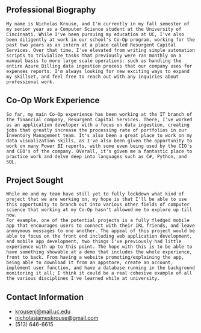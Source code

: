 ## Professional Biography
	My name is Nicholas Krouse, and I'm currently in my fall semester of my senior year as a Computer Science student at the University of Cincinnati. While I've been pursuing my education at UC, I've also been diligently at work in our school's Co-Op program, working for the past two years as an intern at a place called Resurgent Capital Services. Over that time, I've elevated from writing simple automation scripts to trivialize tasks that previously were ran monthly on a manual basis to more large scale operations: such as handling the entire Azure Billing data ingestion process that our company uses for expenses reports. I'm always looking for new exciting ways to expand my skillset, and feel free to reach out with any inquiries about professional work.

## Co-Op Work Experience
	So far, my main Co-Op experience has been working at the IT branch of the financial company, Resurgent Capital Services. There, I've worked as an application developer with a focus on data ingestion, creating jobs that greatly increase the processing rate of portfolios in our Inventory Management team. It's also been a great place to work on my data visualization skills, as I've also been given the opportunity to work on many Power BI reports, with some even being used by the CIO's and CEO's of the company. OVerall, it's given me a fantastic place to practice work and delve deep into languages such as C#, Python, and SQL.

## Project Sought
	While me and my team have still yet to fully lockdown what kind of project that we are working on, my hope is that I'll be able to use this opportunity to branch out into various other fields of computer science that working at my Co-Op hasn't allowed me to explore up till now.
	For example, one of the potential projects is a fully fledged mobile app that encourages users to connect with their IRL friends, and leave anonymous messages to one another. The appeal of this project would be able to focus on the front end including web application development, and mobile app development, two things I've previously had little experience with up to this point. The hope with this is to be able to have something showable at a demo that includes the whole experience, front to back. From having a website promoting/explaining the app, being able to download it from an appstore, create an account, implement user function, and have a database running in the background monitoring it all; I think it could be a real cohesive example of all the various disciplines I've learned while at university.

## Contact Information
- krousenj@mail.uc.edu
- nicholasjameskrouse@gmail.com
- (513) 646-6615